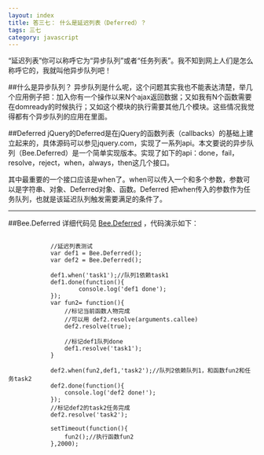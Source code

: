 ```yaml
---
layout: index
title: 答三七： 什么是延迟列表（Deferred）？ 
tags: 三七
category: javascript
---
```


“延迟列表”你可以称呼它为“异步队列”或者“任务列表”。我不知到网上人们是怎么称呼它的，我就叫他异步队列吧！

##什么是异步队列？
异步队列是什么呢，这个问题其实我也不能表达清楚，举几个应用例子把：加入你有一个操作以来N个ajax返回数据；又如我有N个函数需要在domready的时候执行；又如这个模块的执行需要其他几个模块。这些情况我觉得都有个异步队列的应用在里面。

##Deferred
jQuery的Deferred是在jQuery的函数列表（callbacks）的基础上建立起来的，具体源码可以参见jquery.com，实现了一系列api。本文要说的异步队列（Bee.Deferred）是一个简单实现版本。实现了如下的api：done，fail，resolve，reject，when，always，then这几个接口。

其中最重要的一个接口应该是when了。when可以传入一个和多个参数，参数可以是字符串、对象、Deferred对象、函数。Deferred 把when传入的参数作为任务队列，也就是该延迟队列触发需要满足的条件了。

---

##Bee.Deferred
详细代码见 [Bee.Deferred](http://github.com/CNEYE/Bee/Bee.js,'访问代码') ，代码演示如下：
<pre><code>
			//延迟列表测试
			var def1 = Bee.Deferred();
			var def2 = Bee.Deferred();
			
			def1.when('task1');//队列1依赖task1
			def1.done(function(){
					console.log('def1 done');
			});
			var fun2= function(){
				//标记当前函数人物完成
				//可以用 def2.resolve(arguments.callee)
				def2.resolve(true);
				
				//标记def1队列done
				def1.resolve('task1');
			}
			
			def2.when(fun2,def1,'task2');//队列2依赖队列1，和函数fun2和任务task2
			def2.done(function(){
				console.log('def2 done!');
			});
			//标记def2的task2任务完成
			def2.resolve('task2');
			
			setTimeout(function(){
				fun2();//执行函数fun2
			},2000);
</code></pre>
